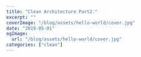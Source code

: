 ```yaml
---
title: "Clean Architecture Part2."
excerpt: ""
coverImage: "/blog/assets/hello-world/cover.jpg"
date: "2019-05-01"
ogImage:
  url: "/blog/assets/hello-world/cover.jpg"
categories: ["clean"]
---
```

